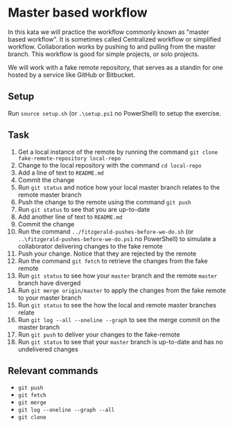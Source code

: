 # Master based workflow

In this kata we will practice the workflow commonly known as "master based workflow". It is sometimes called Centralized workflow or simplified workflow. Collaboration works by pushing to and pulling from the master branch. This workflow is good for simple projects, or solo projects.

We will work with a fake remote repository, that serves as a standin for one hosted by a service like GitHub or Bitbucket.

## Setup

Run `source setup.sh` (or `.\setup.ps1` no PowerShell) to setup the exercise.

## Task

1. Get a local instance of the remote by running the command `git clone fake-remote-repository local-repo`
2. Change to the local repository with the command `cd local-repo`
3. Add a line of text to `README.md`
4. Commit the change 
5. Run `git status` and notice how your local master branch relates to the remote master branch
6. Push the change to the remote using the command `git push`
7. Run `git status` to see that you are up-to-date
8. Add another line of text to `README.md`
9. Commit the change
10. Run the command `../fitzgerald-pushes-before-we-do.sh` (or `..\fitzgerald-pushes-before-we-do.ps1` no PowerShell) to simulate a collaborator delivering changes to the fake remote
11. Push your change. Notice that they are rejected by the remote
12. Run the command `git fetch` to retrieve the changes from the fake remote
13. Run `git status` to see how your `master` branch and the remote `master` branch have diverged
14. Run `git merge origin/master` to apply the changes from the fake remote to your master branch
15. Run `git status` to see the how the local and remote master branches relate
16. Run `git log --all --oneline --graph` to see the merge commit on the master branch
17. Run `git push` to deliver your changes to the fake-remote
18. Run `git status` to see that your `master` branch is up-to-date and has no undelivered changes

## Relevant commands

- `git push`
- `git fetch`
- `git merge`
- `git log --oneline --graph --all`
- `git clone`